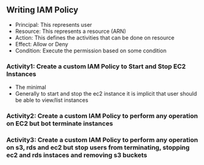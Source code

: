Writing IAM Policy
------------------
* Principal: This represents user 
* Resource: This represents a resource (ARN)
* Action: This defines the activities that can be done on resource
* Effect: Allow or Deny
* Condition: Execute the permission based on some condition


### Activity1: Create a custom IAM Policy to Start and Stop EC2 Instances

* The minimal 
* Generally to start and stop the ec2 instance it is implicit that user should be able to view/list instances

### Activity2: Create a custom IAM Policy to perform any operation on EC2 but bot terminate instances

### Activity3: Create a custom IAM Policy to perform any operation on s3, rds and ec2 but stop users from terminating, stopping ec2 and rds instaces and removing s3 buckets